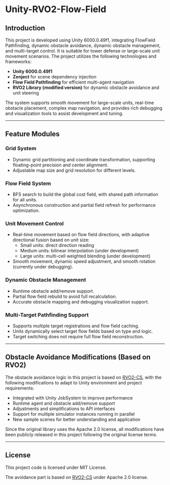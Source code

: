 # Unity-RVO2-Flow-Field

## Introduction

This project is developed using Unity 6000.0.49f1, integrating FlowField Pathfinding, dynamic obstacle avoidance, dynamic obstacle management, and multi-target control. It is suitable for tower defense or large-scale unit movement scenarios. The project utilizes the following technologies and frameworks:

- **Unity 6000.0.49f1**
- **Zenject** for scene dependency injection
- **Flow Field Pathfinding** for efficient multi-agent navigation
- **RVO2 Library (modified version)** for dynamic obstacle avoidance and unit steering

The system supports smooth movement for large-scale units, real-time obstacle placement, complex map navigation, and provides rich debugging and visualization tools to assist development and tuning.

---

## Feature Modules

### Grid System

- Dynamic grid partitioning and coordinate transformation, supporting floating-point precision and center alignment.
- Adjustable map size and grid resolution for different levels.

### Flow Field System

- BFS search to build the global cost field, with shared path information for all units.
- Asynchronous construction and partial field refresh for performance optimization.

### Unit Movement Control

- Real-time movement based on flow field directions, with adaptive directional fusion based on unit size:
  - Small units: direct direction reading
  - Medium units: bilinear interpolation (under development)
  - Large units: multi-cell weighted blending (under development)
- Smooth movement, dynamic speed adjustment, and smooth rotation (currently under debugging).

### Dynamic Obstacle Management

- Runtime obstacle add/remove support.
- Partial flow field rebuild to avoid full recalculation.
- Accurate obstacle mapping and debugging visualization support.

### Multi-Target Pathfinding Support

- Supports multiple target registrations and flow field caching.
- Units dynamically select target flow fields based on type and logic.
- Target switching does not require full flow field reconstruction.

---

## Obstacle Avoidance Modifications (Based on RVO2)

The obstacle avoidance logic in this project is based on [RVO2-CS](https://github.com/snape/RVO2-CS), with the following modifications to adapt to Unity environment and project requirements:

- Integrated with Unity JobSystem to improve performance
- Runtime agent and obstacle add/remove support
- Adjustments and simplifications to API interfaces
- Support for multiple simulator instances running in parallel
- New sample scenes for better understanding and application

Since the original library uses the Apache 2.0 license, all modifications have been publicly released in this project following the original license terms.

---

## License

This project code is licensed under MIT License.

The avoidance part is based on [RVO2-CS](https://github.com/snape/RVO2-CS) under Apache 2.0 license.
